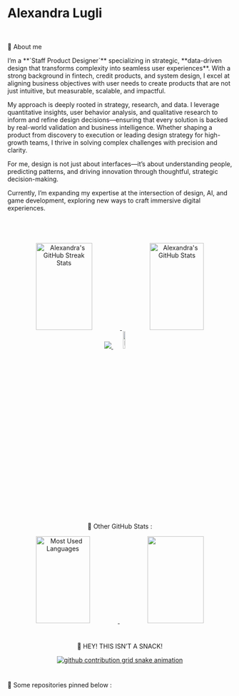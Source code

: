 # Alexandra Lugli
<br>
<p align="left">
    👻 About me 
</p>
I’m a **`Staff Product Designer`** specializing in strategic, **data-driven design that transforms complexity into seamless user experiences**. With a strong background in fintech, credit products, and system design, I excel at aligning business objectives with user needs to create products that are not just intuitive, but measurable, scalable, and impactful.

My approach is deeply rooted in strategy, research, and data. I leverage quantitative insights, user behavior analysis, and qualitative research to inform and refine design decisions—ensuring that every solution is backed by real-world validation and business intelligence. Whether shaping a product from discovery to execution or leading design strategy for high-growth teams, I thrive in solving complex challenges with precision and clarity.

For me, design is not just about interfaces—it’s about understanding people, predicting patterns, and driving innovation through thoughtful, strategic decision-making.

Currently, I’m expanding my expertise at the intersection of design, AI, and game development, exploring new ways to craft immersive digital experiences.

<br>

<!--       
    Stacks:   
-->
<div align="center">
  <a href="https://github.com/alelugli">     
    <!-- <img src="https://img.shields.io/badge/-React.js-0D1117?style=for-the-badge&logo=react&labelColor=0D1117" alt="React.js">&nbsp;
    <img src="https://img.shields.io/badge/-React%20Native-0D1117?style=for-the-badge&logo=react&logoColor=61DAFB&labelColor=0D1117" alt="React Native">&nbsp;
    <img src="https://img.shields.io/badge/-TypeScript-0D1117?style=for-the-badge&logo=typescript&logoColor=3178C6&labelColor=0D1117" alt="TypeScript">&nbsp;
    <img src="https://img.shields.io/badge/-Styled%20Components-0D1117?style=for-the-badge&logo=styled-components&logoColor=DB7093&labelColor=0D1117" alt="Styled Components">&nbsp;
    <img src="https://img.shields.io/badge/-Node.JS-0D1117?style=for-the-badge&logo=node.js&labelColor=0D1117&textColor=0D1117" alt="Node.JS">&nbsp;-->
  </a> 
</div>

<!--
### 🤖 Linguagens e Tecnologias
-->
 

<!-- Improvised Margin -->
<p></p>
<p></p>
<p></p>
<p></p>
<p></p>
<p></p>
<p></p>
<p></p>
<p></p>
<p></p>
<p></p>
<p></p>

<!--
  Typing Presentation & Contact Area:
-->

<!--
<a href="https://github.com/alelugli">
  <img src="https://readme-typing-svg.herokuapp.com/?color=00b5f7&size=35&center=true&vCenter=true&width=1000&lines=+Hey,+i'm+Alexandra+Lugli+=];+I'm+a+product+designer;+I'm+based+in+São+Paulo;"  alt="Alexandra Lugli's Profile Presentation "/>
</a>
-->

<!-- Improvised Margin -->
<p></p>
<p></p>
<p></p>
<p></p>
<p></p>
<p></p>
<p></p>
<p></p>
<p></p>
<p></p>
<p></p>
<p></p>

<!--
<div align="center">
    <a href="https://alelugli.github.io/portfolio/">
      <img src="https://img.shields.io/badge/Portfolio-800080?style=for-the-badge&logo=react&logoColor=white" alt="Portfolio">
    </a>
    <a href="https://www.linkedin.com/in/alelugli-a08633321/" target="_blank">
      <img src="https://img.shields.io/badge/LinkedIn-0077B5?style=for-the-badge&logo=linkedin&logoColor=white" alt="LinkedIn" />
    </a>
    <a href="mailto:alelugli@gmail.com" target="_blank"> 
      <img src="https://img.shields.io/badge/-Gmail-FF0000?style=for-the-badge&logo=gmail&logoColor=ffffff" alt="Gmail" />
    </a>
    <a href="https://www.instagram.com/sun.developer/" target="_blank">
        <img src="https://img.shields.io/badge/-Instagram-E4405F?style=for-the-badge&logo=instagram&logoColor=ffffff" alt="Instagram" />
    </a>
</div> 
-->




#
<!--
  Streak & Status
-->
<div align="center">  
  <a href="https://github.com/alelugli">
    <img width="50%" height="195px" src="https://github-readme-streak-stats.herokuapp.com/?user=alelugli&count_private=true&theme=tokyonight&hide_border=true" alt="Alexandra's GitHub Streak Stats" /> 
    <img width="49%" height="195px" src="https://github-readme-stats.vercel.app/api?username=alelugli&show_icons=true&count_private=true&hide_border=true&theme=tokyonight" alt="Alexandra's GitHub Stats" />
  </a>
</div>






<!--
  Contributions Graph & Visitors Count
-->
<div align="center">
  <a href="https://github.com/alelugli">
    <img src="https://github-readme-activity-graph.vercel.app/graph?username=alelugli&bg_color=000000&color=15e5a6&line=07e9a5&point=0a855c&area=true&hide_border=true)](https://github.com/ashutosh00710/github-readme-activity-graph">
    <img width="10%" src="https://visitor-badge.laobi.icu/badge?page_id=alelugli.alelugli" alt="Page Visitors" />
  </a>
</div>






#
<!--
  Tools Area:

<p align="center">
    🛸 Tools That I Use :
</p>
<div align="center">
    <a href="https://github.com/alelugli">
      <img src="https://img.shields.io/badge/-Linux-0D1117?style=for-the-badge&logo=linux&labelColor=0D1117" alt="Linux">&nbsp;
      <img src="https://img.shields.io/badge/-Git-0D1117?style=for-the-badge&logo=git&labelColor=0D1117" alt="Git">&nbsp;
      <img src="https://img.shields.io/badge/-GitHub-0D1117?style=for-the-badge&logo=github&labelColor=0D1117" alt="GitHub">&nbsp;
      <img src="https://img.shields.io/badge/-Visual%20Studio%20Code-0D1117?style=for-the-badge&logo=visualstudiocode&labelColor=0D1117" alt="Visual Studio Code">&nbsp;
      <img src="https://img.shields.io/badge/-Windows-0D1117?style=for-the-badge&logo=windows&labelColor=0D1117" alt="Windows">&nbsp;
    </a>
</div>

-->




#
<!--
  Level, Achievements & Most Used Languages:
-->
<p align="center">
    👾 Other GitHub Stats :
</p>
<div align="center">
  <a href="https://github.com/alelugli">
    <img width="49%" height="195px" src="https://github-readme-stats.vercel.app/api/top-langs/?username=alelugli&layout=compact&hide_border=true&margin-h=109px&theme=tokyonight" alt="Most Used Languages"/>
    <img width="50%" height="195px" src="https://github-profile-trophy.vercel.app/?username=alelugli&theme=dracula&row=2&no-bg=false&column=5&margin-w=0&margin-h=0" />
  </a>
</div>






#
<!--
  Snake on Commits:
-->
<p align="center">
  🐍 HEY! THIS ISN’T A SNACK!
</p>

<div align="center">
  <a href="https://github.com/alelugli">
    <picture align="center">
      <source media="(prefers-color-scheme: dark)" srcset="https://raw.githubusercontent.com/alelugli/alelugli/output/github-contribution-grid-snake-dark.svg">
      <source media="(prefers-color-scheme: light)" srcset="https://raw.githubusercontent.com/alelugli/alelugli/output/github-contribution-grid-snake-dark.svg">
      <img align="center" alt="github contribution grid snake animation" src="https://raw.githubusercontent.com/alelugli/alelugli/output/github-contribution-grid-snake.svg">
    </picture>
  </a>
</div>






#
<!--
  Motivational Phrases &  Indication to pinned projects

<a href="https://github.com/alelugli">
  <img src="https://readme-typing-svg.herokuapp.com/?color=00b5f7&size=35&center=true&vCenter=true&width=1000&lines=%F0%9F%A7%91+No+matter+how+hard,+persist,+%26+code!;%F0%9F%9A%80+No+matter+the+challenge,+progress,+%26+code!;%F0%9F%94%A7+No+matter+the+obstacle,+advance,+%26+code!;%F0%9F%93%9A+No+matter+the+mistake,+learn,+%26+code!;%E2%8F%B3+No+matter+the+time,+achieve,+%26+code!;%F0%9F%A4%94+No+matter+the+doubt,+trust,+%26+code!;%F0%9F%95%92+No+matter+the+pace,+continue,+%26+code!;%F0%9F%9B%A4+No+matter+the+path,+follow,+%26+code!;%F0%9F%94%84+No+matter+the+failure,+restart,+%26+code!;%F0%9F%97%82+No+matter+the+chaos,+organize,+%26+code!" alt="Alexandra Lugli's Profile Motivational Phrases">
</a>
-->

#
<!-- Fixed Repos Presentation
-->
<p align="left">
  📌 Some repositories pinned below :
</p>
